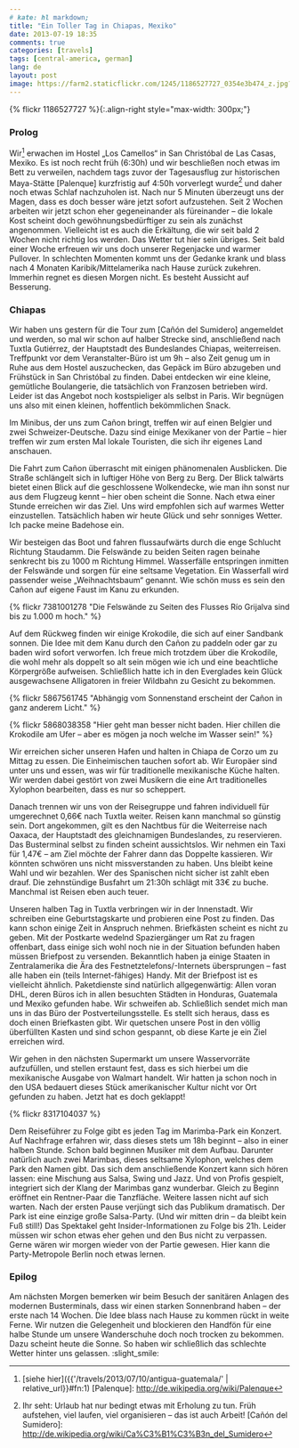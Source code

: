 ```yaml
---
# kate: hl markdown;
title: "Ein Toller Tag in Chiapas, Mexiko"
date: 2013-07-19 18:35
comments: true
categories: [travels]
tags: [central-america, german]
lang: de
layout: post
image: https://farm2.staticflickr.com/1245/1186527727_0354e3b474_z.jpg?zz=1
---
```


{% flickr 1186527727 %}{:.align-right style="max-width: 300px;"}

### Prolog

Wir[^1] erwachen im Hostel „Los Camellos“ in San Christóbal de Las Casas, Mexiko. Es ist noch recht früh (6:30h) und wir beschließen noch etwas im Bett zu verweilen, nachdem tags zuvor der Tagesausflug zur historischen Maya-Stätte [Palenque] kurzfristig auf 4:50h vorverlegt wurde[^2] und daher noch etwas Schlaf nachzuholen ist. Nach nur 5 Minuten überzeugt uns der Magen, dass es doch besser wäre jetzt sofort aufzustehen. Seit 2 Wochen arbeiten wir jetzt schon eher gegeneinander als füreinander – die lokale Kost scheint doch gewöhnungsbedürftiger zu sein als zunächst angenommen. Vielleicht ist es auch die Erkältung, die wir seit bald 2 Wochen nicht richtig los werden. Das Wetter tut hier sein übriges. Seit bald einer Woche erfreuen wir uns doch unserer Regenjacke und warmer Pullover. In schlechten Momenten kommt uns der Gedanke krank und blass nach 4 Monaten Karibik/Mittelamerika nach Hause zurück zukehren. Immerhin regnet es diesen Morgen nicht. Es besteht Aussicht auf Besserung.

<!--more-->

### Chiapas

Wir haben uns gestern für die Tour zum [Cañón del Sumidero] angemeldet und werden, so mal wir schon auf halber Strecke sind, anschließend nach Tuxtla Gutiérrez, der Hauptstadt des Bundeslandes Chiapas, weiterreisen. Treffpunkt vor dem Veranstalter-Büro ist um 9h – also Zeit genug um in Ruhe aus dem Hostel auszuchecken, das Gepäck im Büro abzugeben und Frühstück in San Christóbal zu finden. Dabei entdecken wir eine kleine, gemütliche Boulangerie, die tatsächlich von Franzosen betrieben wird. Leider ist das Angebot noch kostspieliger als selbst in Paris. Wir begnügen uns also mit einen kleinen, hoffentlich bekömmlichen Snack.

Im Minibus, der uns zum Cañon bringt, treffen wir auf einen Belgier und zwei Schweizer-Deutsche. Dazu sind einige Mexikaner von der Partie – hier treffen wir zum ersten Mal lokale Touristen, die sich ihr eigenes Land anschauen.

Die Fahrt zum Cañon überrascht mit einigen phänomenalen Ausblicken. Die Straße schlängelt sich in luftiger Höhe von Berg zu Berg. Der Blick talwärts bietet einen Blick auf die geschlossene Wolkendecke, wie man ihn sonst nur aus dem Flugzeug kennt – hier oben scheint die Sonne. Nach etwa einer Stunde erreichen wir das Ziel. Uns wird empfohlen sich auf warmes Wetter einzustellen. Tatsächlich haben wir heute Glück und sehr sonniges Wetter. Ich packe meine Badehose ein.

Wir besteigen das Boot und fahren flussaufwärts durch die enge Schlucht Richtung Staudamm. Die Felswände zu beiden Seiten ragen beinahe senkrecht bis zu 1000 m Richtung Himmel. Wasserfälle entspringen inmitten der Felswände und sorgen für eine seltsame Vegetation. Ein Wasserfall wird passender weise „Weihnachtsbaum“ genannt. Wie schön muss es sein den Cañon auf eigene Faust im Kanu zu erkunden.

{% flickr 7381001278 "Die Felswände zu Seiten des Flusses Río Grijalva sind bis zu 1.000 m hoch." %}

Auf dem Rückweg finden wir einige Krokodile, die sich auf einer Sandbank sonnen. Die Idee mit dem Kanu durch den Cañon zu paddeln oder gar zu baden wird sofort verworfen. Ich freue mich trotzdem über die Krokodile, die wohl mehr als doppelt so alt sein mögen wie ich und eine beachtliche Körpergröße aufweisen. Schließlich hatte ich in den Everglades kein Glück ausgewachsene Alligatoren in freier Wildbahn zu Gesicht zu bekommen.

{% flickr 5867561745 "Abhängig vom Sonnenstand erscheint der Cañon in ganz anderem Licht." %}

{% flickr 5868038358 "Hier geht man besser nicht baden. Hier chillen die Krokodile am Ufer – aber es mögen ja noch welche im Wasser sein!" %}

Wir erreichen sicher unseren Hafen und halten in Chiapa de Corzo um zu Mittag zu essen. Die Einheimischen tauchen sofort ab. Wir Europäer sind unter uns und essen, was wir für traditionelle mexikanische Küche halten. Wir werden dabei gestört von zwei Musikern die eine Art traditionelles Xylophon bearbeiten, dass es nur so scheppert.

Danach trennen wir uns von der Reisegruppe und fahren individuell für umgerechnet 0,66€ nach Tuxtla weiter. Reisen kann manchmal so günstig sein. Dort angekommen, gilt es den Nachtbus für die Weiterreise nach Oaxaca, der Hauptstadt des gleichnamigen Bundeslandes, zu reservieren. Das Busterminal selbst zu finden scheint aussichtslos. Wir nehmen ein Taxi für 1,47€ – am Ziel möchte der Fahrer dann das Doppelte kassieren. Wir könnten schwören uns nicht missverstanden zu haben. Uns bleibt keine Wahl und wir bezahlen. Wer des Spanischen nicht sicher ist zahlt eben drauf. Die zehnstündige Busfahrt um 21:30h schlägt mit 33€ zu buche. Manchmal ist Reisen eben auch teuer.

Unseren halben Tag in Tuxtla verbringen wir in der Innenstadt. Wir schreiben eine Geburtstagskarte und probieren eine Post zu finden. Das kann schon einige Zeit in Anspruch nehmen. Briefkästen scheint es nicht zu geben. Mit der Postkarte wedelnd Spaziergänger um Rat zu fragen offenbart, dass einige sich wohl noch nie in der Situation befunden haben müssen Briefpost zu versenden. Bekanntlich haben ja einige Staaten in Zentralamerika die Ära des Festnetztelefons/-Internets übersprungen – fast alle haben ein (teils Internet-fähiges) Handy. Mit der Briefpost ist es vielleicht ähnlich. Paketdienste sind natürlich allgegenwärtig: Allen voran DHL, deren Büros ich in allen besuchten Städten in Honduras, Guatemala und Mexiko gefunden habe. Wir schweifen ab. Schließlich sendet mich man uns in das Büro der Postverteilungsstelle. Es stellt sich heraus, dass es doch einen Briefkasten gibt. Wir quetschen unsere Post in den völlig überfüllten Kasten und sind schon gespannt, ob diese Karte je ein Ziel erreichen wird.

Wir gehen in den nächsten Supermarkt um unsere Wasservorräte aufzufüllen, und stellen erstaunt fest, dass es sich hierbei um die mexikanische Ausgabe von Walmart handelt. Wir hatten ja schon noch in den USA bedauert dieses Stück amerikanischer Kultur nicht vor Ort gefunden zu haben. Jetzt hat es doch geklappt!

{% flickr 8317104037 %}

Dem Reiseführer zu Folge gibt es jeden Tag im Marimba-Park ein Konzert. Auf Nachfrage erfahren wir, dass dieses stets um 18h beginnt – also in einer halben Stunde. Schon bald beginnen Musiker mit dem Aufbau. Darunter natürlich auch zwei Marimbas, dieses seltsame Xylophon, welches dem Park den Namen gibt. Das sich dem anschließende Konzert kann sich hören lassen: eine Mischung aus Salsa, Swing und Jazz. Und von Profis gespielt, integriert sich der Klang der Marimbas ganz wunderbar. Gleich zu Beginn eröffnet ein Rentner-Paar die Tanzfläche. Weitere lassen nicht auf sich warten. Nach der ersten Pause verjüngt sich das Publikum dramatisch. Der Park ist eine einzige große Salsa-Party. (Und wir mitten drin – da bleibt kein Fuß still!) Das Spektakel geht Insider-Informationen zu Folge bis 21h. Leider müssen wir schon etwas eher gehen und den Bus nicht zu verpassen. Gerne wären wir morgen wieder von der Partie gewesen. Hier kann die Party-Metropole Berlin noch etwas lernen.

### Epilog

Am nächsten Morgen bemerken wir beim Besuch der sanitären Anlagen des modernen Busterminals, dass wir einen starken Sonnenbrand haben – der erste nach 14 Wochen. Die Idee blass nach Hause zu kommen rückt in weite Ferne. Wir nutzen die Gelegenheit und blockieren den Handfön für eine halbe Stunde um unsere Wanderschuhe doch noch trocken zu bekommen. Dazu scheint heute die Sonne. So haben wir schließlich das schlechte Wetter hinter uns gelassen. :slight_smile:

[^1]: [siehe hier]({{'/travels/2013/07/10/antigua-guatemala/' | relative_url}}#fn:1)
[Palenque]: <http://de.wikipedia.org/wiki/Palenque>
[^2]: Ihr seht: Urlaub hat nur bedingt etwas mit Erholung zu tun. Früh aufstehen, viel laufen, viel organisieren – das ist auch Arbeit!
[Cañón del Sumidero]: <http://de.wikipedia.org/wiki/Ca%C3%B1%C3%B3n_del_Sumidero>
